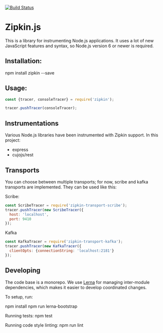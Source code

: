 [![Build Status](https://travis-ci.org/openzipkin/zipkin-js.svg?branch=master)](https://travis-ci.org/openzipkin/zipkin-js)

# Zipkin.js

This is a library for instrumenting Node.js applications. It uses a lot of
new JavaScript features and syntax, so Node.js version 6 or newer is required.


## Installation:

npm install zipkin --save

## Usage:

```javascript
const {tracer, consoleTracer} = require('zipkin');

tracer.pushTracer(consoleTracer);
```

## Instrumentations

Various Node.js libraries have been instrumented with Zipkin support.
In this project:

- express
- cujojs/rest

## Transports

You can choose between multiple transports; for now,
scribe and kafka transports are implemented. They can
be used like this:

Scribe:

```javascript
const ScribeTracer = require('zipkin-transport-scribe');
tracer.pushTracer(new ScribeTracer({
  host: 'localhost',
  port: 9410
});
```

Kafka

```javascript
const KafkaTracer = require('zipkin-transport-kafka');
tracer.pushTracer(new KafkaTracer({
  clientOpts: {connectionString: 'localhost:2181'}
});
```

## Developing

The code base is a monorepo. We use [Lerna](https://github.com/kittens/lerna) for managing inter-module
dependencies, which makes it easier to develop coordinated changes.

To setup, run:

npm install
npm run lerna-bootstrap

Running tests: npm test

Running code style linting: npm run lint

